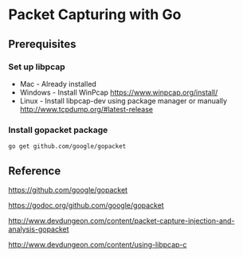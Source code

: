 # Packet Capturing with Go

## Prerequisites

### Set up libpcap

* Mac - Already installed
* Windows - Install WinPcap https://www.winpcap.org/install/
* Linux - Install libpcap-dev using package manager or manually http://www.tcpdump.org/#latest-release

### Install gopacket package

    go get github.com/google/gopacket

## Reference

https://github.com/google/gopacket

https://godoc.org/github.com/google/gopacket

http://www.devdungeon.com/content/packet-capture-injection-and-analysis-gopacket

http://www.devdungeon.com/content/using-libpcap-c